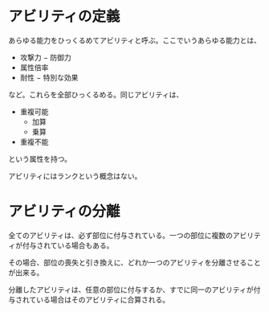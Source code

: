 # アビリティの定義
あらゆる能力をひっくるめてアビリティと呼ぶ。ここでいうあらゆる能力とは、

- 攻撃力
− 防御力
- 属性倍率
- 耐性
− 特別な効果

など。これらを全部ひっくるめる。同じアビリティは、

- 重複可能
    - 加算
    - 乗算
- 重複不能

という属性を持つ。

アビリティにはランクという概念はない。

# アビリティの分離
全てのアビリティは、必ず部位に付与されている。一つの部位に複数のアビリティが付与されている場合もある。

その場合、部位の喪失と引き換えに、どれか一つのアビリティを分離させることが出来る。

分離したアビリティは、任意の部位に付与するか、すでに同一のアビリティが付与されている場合はそのアビリティに合算される。
